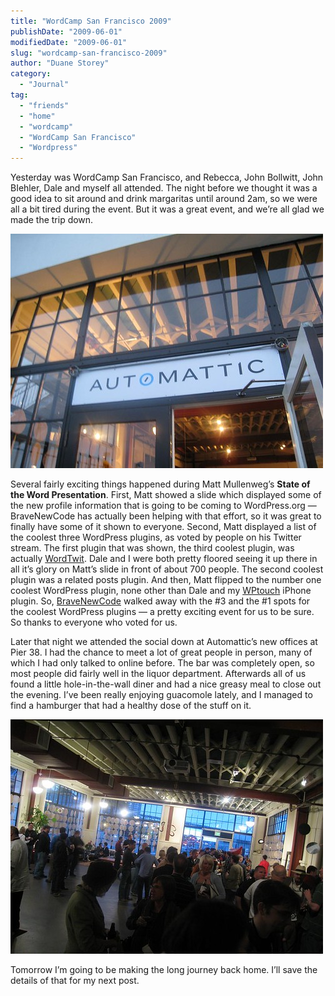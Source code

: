 ```yaml
---
title: "WordCamp San Francisco 2009"
publishDate: "2009-06-01"
modifiedDate: "2009-06-01"
slug: "wordcamp-san-francisco-2009"
author: "Duane Storey"
category:
  - "Journal"
tag:
  - "friends"
  - "home"
  - "wordcamp"
  - "WordCamp San Francisco"
  - "Wordpress"
---
```


Yesterday was WordCamp San Francisco, and Rebecca, John Bollwitt, John BIehler, Dale and myself all attended. The night before we thought it was a good idea to sit around and drink margaritas until around 2am, so we were all a bit tired during the event. But it was a great event, and we’re all glad we made the trip down.

[![Automattic](_images/wordcamp-san-francisco-2009-1.jpg)](http://www.flickr.com/photos/duanestorey/3583097009/)

Several fairly exciting things happened during Matt Mullenweg’s **State of the Word Presentation**. First, Matt showed a slide which displayed some of the new profile information that is going to be coming to WordPress.org — BraveNewCode has actually been helping with that effort, so it was great to finally have some of it shown to everyone. Second, Matt displayed a list of the coolest three WordPress plugins, as voted by people on his Twitter stream. The first plugin that was shown, the third coolest plugin, was actually [WordTwit](http://www.bravenewcode.com/wordtwit). Dale and I were both pretty floored seeing it up there in all it’s glory on Matt’s slide in front of about 700 people. The second coolest plugin was a related posts plugin. And then, Matt flipped to the number one coolest WordPress plugin, none other than Dale and my [WPtouch](http://www.bravenewcode.com/wptouch) iPhone plugin. So, [BraveNewCode](http://www.bravenewcode.com) walked away with the #3 and the #1 spots for the coolest WordPress plugins — a pretty exciting event for us to be sure. So thanks to everyone who voted for us.

Later that night we attended the social down at Automattic’s new offices at Pier 38. I had the chance to meet a lot of great people in person, many of which I had only talked to online before. The bar was completely open, so most people did fairly well in the liquor department. Afterwards all of us found a little hole-in-the-wall diner and had a nice greasy meal to close out the evening. I’ve been really enjoying guacomole lately, and I managed to find a hamburger that had a healthy dose of the stuff on it.

[![Home](_images/wordcamp-san-francisco-2009-2.jpg)](http://www.flickr.com/photos/duanestorey/3583097061/in/photostream/)

Tomorrow I’m going to be making the long journey back home. I’ll save the details of that for my next post.